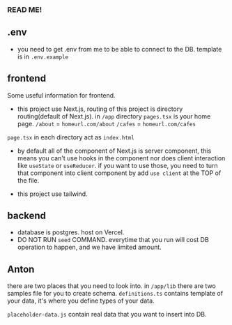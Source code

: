 ### READ ME!

## .env

- you need to get .env from me to be able to connect to the DB. template is in `.env.example`

## frontend

Some useful information for frontend.

- this project use Next.js, routing of this project is directory routing(default of Next.js). in `/app` directory `pages.tsx` is your home page.
  `/about` = `homeurl.com/about`
  `/cafes` = `homeurl.com/cafes`

`page.tsx` in each directory act as `index.html`

- by default all of the component of Next.js is server component, this means you can't use hooks in the component nor does client interaction like `useState` or `useReducer`.
  if you want to use those, you need to turn that component into client component by add `use client` at the TOP of the file.

- this project use tailwind.

## backend

- database is postgres. host on Vercel.
- DO NOT RUN `seed` COMMAND. everytime that you run will cost DB operation to happen, and we have limited amount.

## Anton

there are two places that you need to look into. in `/app/lib` there are two samples file for you to create schema. `definitions.ts` contains template of your data, it's where you define types of your data.

`placeholder-data.js` contain real data that you want to insert into DB.
